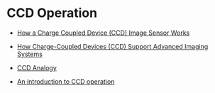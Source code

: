 # CCD Operation 

- [How a Charge Coupled Device
(CCD) Image Sensor Works](https://www.teledyneimaging.com/media/1300/2020-01-22_e2v_how-a-charge-coupled-device-works_web.pdf)

- [How Charge-Coupled Devices (CCD) Support Advanced Imaging Systems](https://circuitdigest.com/article/how-charge-coupled-devices-support-advanced-imaging-systems)

- [CCD Analogy](https://123.physics.ucdavis.edu/week_7_files/CCD_lecture.pdf)

- [An introduction to CCD operation](https://www.mssl.ucl.ac.uk/www_detector/ccdgroup/optheory/ccdoperation.html)

